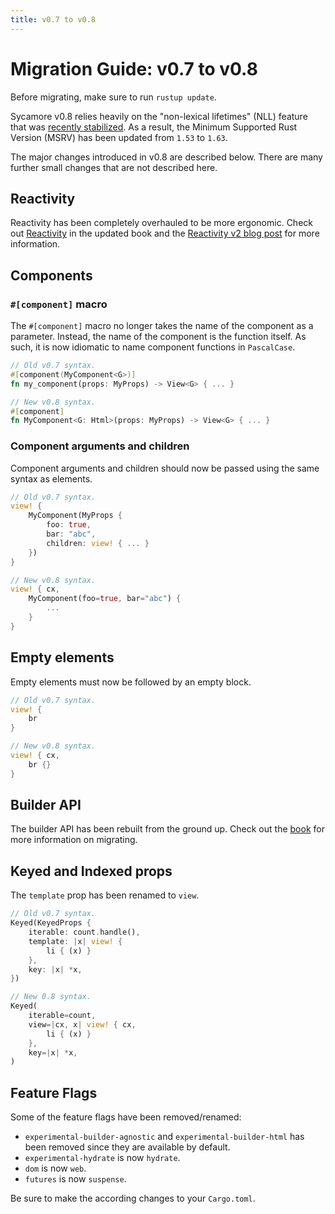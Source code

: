 ```yaml
---
title: v0.7 to v0.8
---
```


# Migration Guide: v0.7 to v0.8

Before migrating, make sure to run `rustup update`.

Sycamore v0.8 relies heavily on the "non-lexical lifetimes" (NLL) feature that
was
[recently stabilized](https://blog.rust-lang.org/2022/08/05/nll-by-default.html).
As a result, the Minimum Supported Rust Version (MSRV) has been updated from
`1.53` to `1.63`.

The major changes introduced in v0.8 are described below. There are many further
small changes that are not described here.

## Reactivity

Reactivity has been completely overhauled to be more ergonomic. Check out
[Reactivity](/docs/v0.8/basics/reactivity) in the updated book and the
[Reactivity v2 blog post](/news/new-reactive-primitives) for more information.

## Components

### `#[component]` macro

The `#[component]` macro no longer takes the name of the component as a
parameter. Instead, the name of the component is the function itself. As such,
it is now idiomatic to name component functions in `PascalCase`.

```rust
// Old v0.7 syntax.
#[component(MyComponent<G>)]
fn my_component(props: MyProps) -> View<G> { ... }

// New v0.8 syntax.
#[component]
fn MyComponent<G: Html>(props: MyProps) -> View<G> { ... }
```

### Component arguments and children

Component arguments and children should now be passed using the same syntax as
elements.

```rust
// Old v0.7 syntax.
view! {
    MyComponent(MyProps {
        foo: true,
        bar: "abc",
        children: view! { ... }
    })
}

// New v0.8 syntax.
view! { cx,
    MyComponent(foo=true, bar="abc") {
        ...
    }
}
```

## Empty elements

Empty elements must now be followed by an empty block.

```rust
// Old v0.7 syntax.
view! {
    br
}

// New v0.8 syntax.
view! { cx,
    br {}
}
```

## Builder API

The builder API has been rebuilt from the ground up. Check out the
[book](/docs/v0.8/basics/view#builder-syntax) for more information on migrating.

## Keyed and Indexed props

The `template` prop has been renamed to `view`.

```rust
// Old v0.7 syntax.
Keyed(KeyedProps {
    iterable: count.handle(),
    template: |x| view! {
        li { (x) }
    },
    key: |x| *x,
})

// New 0.8 syntax.
Keyed(
    iterable=count,
    view=|cx, x| view! { cx,
        li { (x) }
    },
    key=|x| *x,
)
```

## Feature Flags

Some of the feature flags have been removed/renamed:

- `experimental-builder-agnostic` and `experimental-builder-html` has been
  removed since they are available by default.
- `experimental-hydrate` is now `hydrate`.
- `dom` is now `web`.
- `futures` is now `suspense`.

Be sure to make the according changes to your `Cargo.toml`.
